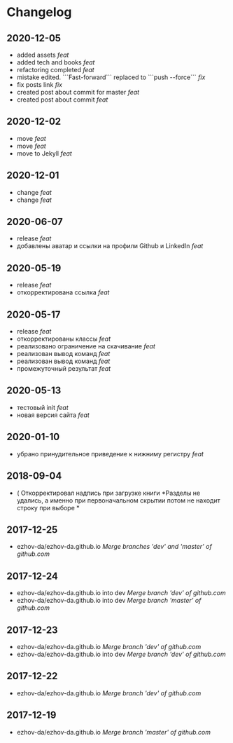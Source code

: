 # Changelog
## 2020-12-05
- added assets *feat*
- added tech and books *feat*
- refactoring completed *feat*
- mistake edited. &#96;&#96;&#96;Fast-forward&#96;&#96;&#96; replaced to &#96;&#96;&#96;push --force&#96;&#96;&#96; *fix*
- fix posts link *fix*
- created post about commit for master *feat*
- created post about commit *feat*
## 2020-12-02
- move *feat*
- move *feat*
- move to Jekyll *feat*
## 2020-12-01
- change *feat*
- change *feat*
## 2020-06-07
- release *feat*
- добавлены аватар и ссылки на профили Github и LinkedIn *feat*
## 2020-05-19
- release *feat*
- откорректирована ссылка *feat*
## 2020-05-17
- release *feat*
- откорректированы классы *feat*
- реализовано ограничение на скачивание *feat*
- реализован вывод команд *feat*
- реализован вывод команд *feat*
- промежуточный результат *feat*
## 2020-05-13
- тестовый init *feat*
- новая версия сайта *feat*
## 2020-01-10
- убрано принудительное приведение к нижниму регистру *feat*
## 2018-09-04
- ( Откорректировал надпись при загрузке книги *Разделы не удались, а именно при первоначальном скрытии потом не находит строку при выборе *
## 2017-12-25
- ezhov-da/ezhov-da.github.io *Merge branches &#39;dev&#39; and &#39;master&#39; of github.com*
## 2017-12-24
- ezhov-da/ezhov-da.github.io into dev *Merge branch &#39;dev&#39; of github.com*
- ezhov-da/ezhov-da.github.io into dev *Merge branch &#39;master&#39; of github.com*
## 2017-12-23
- ezhov-da/ezhov-da.github.io *Merge branch &#39;dev&#39; of github.com*
- ezhov-da/ezhov-da.github.io into dev *Merge branch &#39;dev&#39; of github.com*
## 2017-12-22
- ezhov-da/ezhov-da.github.io *Merge branch &#39;dev&#39; of github.com*
## 2017-12-19
- ezhov-da/ezhov-da.github.io *Merge branch &#39;master&#39; of github.com*
